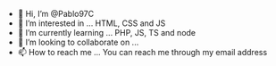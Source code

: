 - 👋 Hi, I’m @Pablo97C
- 👀 I’m interested in ... HTML, CSS and JS
- 🌱 I’m currently learning ... PHP, JS, TS and node
- 💞️ I’m looking to collaborate on ...
- 📫 How to reach me ... You can reach me through my email address

<!---
Pablo97C/Pablo97C is a ✨ special ✨ repository because its `README.md` (this file) appears on your GitHub profile.
You can click the Preview link to take a look at your changes.
--->
